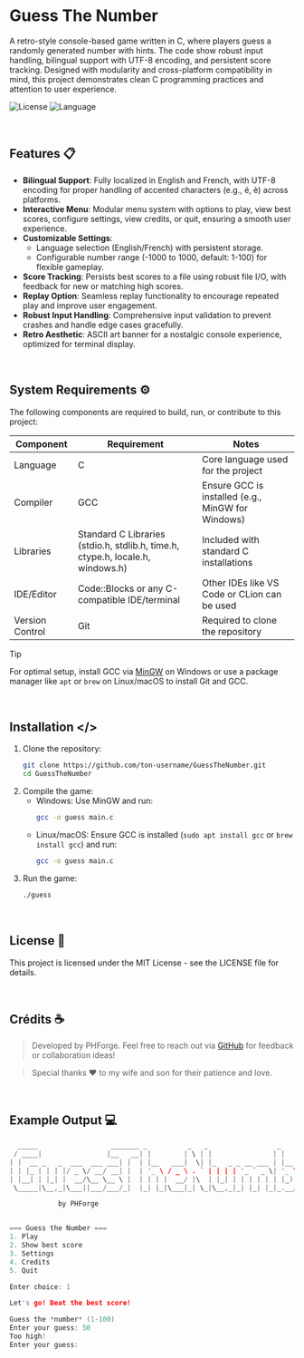 # Guess The Number

A retro-style console-based game written in C, where players guess a randomly generated number with hints. The code show robust input handling, bilingual support with UTF-8 encoding, and persistent score tracking. Designed with modularity and cross-platform compatibility in mind, this project demonstrates clean C programming practices and attention to user experience.

![License](https://img.shields.io/badge/license-MIT-blue.svg)
![Language](https://img.shields.io/badge/language-C-green.svg)

<br>

## Features 📋

- **Bilingual Support**: Fully localized in English and French, with UTF-8 encoding for proper handling of accented characters (e.g., é, è) across platforms.
- **Interactive Menu**: Modular menu system with options to play, view best scores, configure settings, view credits, or quit, ensuring a smooth user experience.
- **Customizable Settings**:
  - Language selection (English/French) with persistent storage.
  - Configurable number range (-1000 to 1000, default: 1-100) for flexible gameplay.
- **Score Tracking**: Persists best scores to a file using robust file I/O, with feedback for new or matching high scores.
- **Replay Option**: Seamless replay functionality to encourage repeated play and improve user engagement.
- **Robust Input Handling**: Comprehensive input validation to prevent crashes and handle edge cases gracefully.
- **Retro Aesthetic**: ASCII art banner for a nostalgic console experience, optimized for terminal display.

<br>

## System Requirements ⚙️

The following components are required to build, run, or contribute to this project:

| Component          | Requirement                              | Notes                                      |
|--------------------|------------------------------------------|--------------------------------------------|
| Language | C                                      | Core language used for the project         |
| Compiler       | GCC                                      | Ensure GCC is installed (e.g., MinGW for Windows) |
| Libraries      | Standard C Libraries (stdio.h, stdlib.h, time.h, ctype.h, locale.h, windows.h) | Included with standard C installations      |
| IDE/Editor     | Code::Blocks or any C-compatible IDE/terminal | Other IDEs like VS Code or CLion can be used |
| Version Control | Git                                     | Required to clone the repository           |

> [!TIP]
> For optimal setup, install GCC via [MinGW](https://www.mingw-w64.org/) on Windows or use a package manager like `apt` or `brew` on Linux/macOS to install Git and GCC.

<br>

## Installation </>

1. Clone the repository:
	```bash
	git clone https://github.com/ton-username/GuessTheNumber.git
	cd GuessTheNumber
	```
2. Compile the game:
	- Windows: Use MinGW and run:
		```bash
		gcc -o guess main.c
		```
	- Linux/macOS: Ensure GCC is installed (`sudo apt install gcc` or `brew install gcc`) and run:
		```bash
		gcc -o guess main.c
		```
3. Run the game:
	```bash
	./guess
	```
<br>
	
## License 🧾

This project is licensed under the MIT License - see the LICENSE file for details.

<br>

## Crédits ☕

> Developed by PHForge. 
> Feel free to reach out via [GitHub](https://github.com/PHForge) for feedback or collaboration ideas!

> Special thanks ❤️ to my wife and son for their patience and love.

<br>

## Example Output 💻

```c
  _____                  _______ _          _   _                 _
 / ____|                |__   __| |        | \ | |               | |
| |  __ _   _  ___  ___ ___| |  | |__   ___|  \| |_   _ _ __ ___ | |__   ___ _ __
| | |_ | | | |/ _ \/ __/ __| |  | '_ \ / _ \ . ` | | | | '_ ` _ \| '_ \ / _ \ '__|
| |__| | |_| |  __/\__ \__ \ |  | | | |  __/ |\  | |_| | | | | | | |_) |  __/ |
 \_____|\__,_|\___||___/___/_|  |_| |_|\___|_| \_|\__,_|_| |_| |_|_.__/ \___|_|

            by PHForge


=== Guess the Number ===
1. Play
2. Show best score
3. Settings
4. Credits
5. Quit

Enter choice: 1

Let's go! Beat the best score!

Guess the *number* (1-100)
Enter your guess: 50
Too high!
Enter your guess:
```